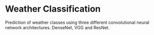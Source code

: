 # Weather Classification
Prediction of weather classes using three different convolutional neural network architectures. DenseNet, VGG and ResNet.
